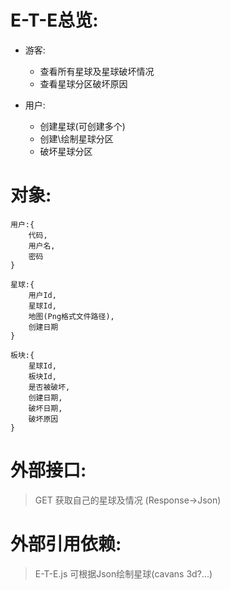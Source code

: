 # E-T-E总览:
- 游客:
  - 查看所有星球及星球破坏情况
  - 查看星球分区破坏原因

- 用户:
  - 创建星球(可创建多个)
  - 创建\绘制星球分区
  - 破坏星球分区
# 对象:
~~~
用户:{
    代码,
    用户名,
    密码
}
~~~
~~~
星球:{
    用户Id,
    星球Id,
    地图(Png格式文件路径),
    创建日期
}
~~~
~~~
板块:{
    星球Id,
    板块Id,
    是否被破坏,
    创建日期,
    破坏日期,
    破坏原因
}
~~~
# 外部接口:
> GET 获取自己的星球及情况
> (Response->Json)

# 外部引用依赖:
> E-T-E.js  可根据Json绘制星球(cavans 3d?...)